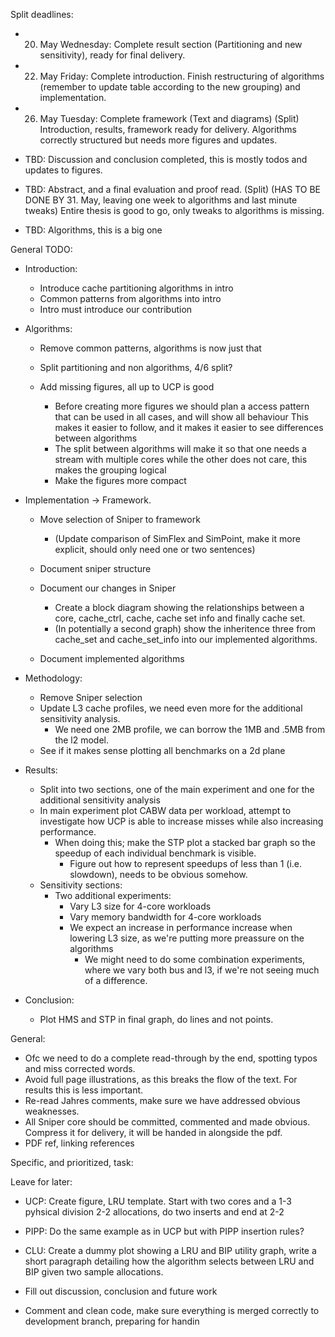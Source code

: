 
Split deadlines:
 - 20. May Wednesday: Complete result section (Partitioning and new sensitivity), ready for final delivery.
 - 22. May Friday: Complete introduction. Finish restructuring of algorithms (remember to update table according to the new grouping) and implementation.
 - 26. May Tuesday: Complete framework (Text and diagrams)
 (Split) Introduction, results, framework ready for delivery. Algorithms correctly structured but needs more figures and updates.

 - TBD: Discussion and conclusion completed, this is mostly todos and updates to figures.
 - TBD: Abstract, and a final evaluation and proof read.
 (Split) (HAS TO BE DONE BY 31. May, leaving one week to algorithms and last minute tweaks) Entire thesis is good to go, only tweaks to algorithms is missing.
 - TBD: Algorithms, this is a big one


General TODO:

- Introduction: 
  - Introduce cache partitioning algorithms in intro
  - Common patterns from algorithms into intro
  - Intro must introduce our contribution

- Algorithms:
  - Remove common patterns, algorithms is now just that
  - Split partitioning and non algorithms, 4/6 split?

  - Add missing figures, all up to UCP is good
     - Before creating more figures we should plan a access pattern that can be used in all cases, and will show all behaviour
        This makes it easier to follow, and it makes it easier to see differences between algorithms
     - The split between algorithms will make it so that one needs a stream with multiple cores while the other does not care, this makes the grouping logical
     - Make the figures more compact

- Implementation -> Framework.
  - Move selection of Sniper to framework
    - (Update comparison of SimFlex and SimPoint, make it more explicit, should only need one or two sentences)
  - Document sniper structure
  - Document our changes in Sniper
    - Create a block diagram showing the relationships between a core, cache_ctrl, cache, cache set info and finally cache set.
    - (In potentially a second graph) show the  inheritence three from cache_set and cache_set_info into our implemented algorithms.

  - Document implemented algorithms

- Methodology:
  - Remove Sniper selection
  - Update L3 cache profiles, we need even more for the additional sensitivity analysis.
     - We need one 2MB profile, we can borrow the 1MB and .5MB from the l2 model.
  - See if it makes sense plotting all  benchmarks on a 2d plane


- Results:
  - Split into two sections, one of the main experiment and one for the additional sensitivity analysis
  - In main experiment plot CABW data per workload, attempt to investigate how UCP is able to increase misses while also increasing performance.
     - When doing this; make the STP plot a stacked bar graph so the speedup of each individual benchmark is visible. 
       - Figure out how to represent speedups of less than 1 (i.e. slowdown), needs to be obvious somehow.
  - Sensitivity sections:
  	- Two additional experiments:
  	   - Vary L3 size for 4-core workloads
  	   - Vary memory bandwidth for 4-core workloads
  	   - We expect an increase in performance increase when lowering L3 size, as we're putting more preassure on the algorithms
  		 - We might need to do some combination experiments, where we vary both bus and l3, if we're not seeing much of a difference.

 - Conclusion:
 	- Plot HMS and STP in final graph, do lines and not points.

General:
   - Ofc we need to do a complete read-through by the end, spotting typos and miss corrected words.
   - Avoid full page illustrations, as this breaks the flow of the text. For results this is less important.
   - Re-read Jahres comments, make sure we have addressed obvious weaknesses.
   - All Sniper core should be committed, commented and made obvious. Compress it for delivery, it will be handed in alongside the pdf.
   - PDF ref, linking references



Specific, and prioritized, task:


Leave for later:
- UCP: Create figure, LRU template. Start with two cores and a 1-3 pyhsical division 2-2 allocations, do two inserts and end at 2-2
- PIPP: Do the same example as in UCP but with PIPP insertion rules?
- CLU: Create a dummy plot showing a LRU and BIP utility graph, write a short paragraph detailing how the algorithm selects between LRU and BIP given two sample allocations.

- Fill out discussion, conclusion and future work 
- Comment and clean code, make sure everything is merged correctly to development branch, preparing for handin